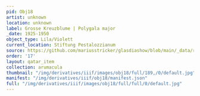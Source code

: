 ```yaml
---
pid: Obj18
artist: unknown
location: unknown
label: Grosse Kreuzblume | Polygala major
_date: 1925-1950
object_type: Lila/Violett
current_location: Stiftung Pestalozzianum
source: https://github.com/mariusstricker/glasdiashow/blob/main/_data/raw_images/glasdia/obj18.jpg
order: '17'
layout: qatar_item
collection: arumacula
thumbnail: "/img/derivatives/iiif/images/obj18/full/189,/0/default.jpg"
manifest: "/img/derivatives/iiif/obj18/manifest.json"
full: "/img/derivatives/iiif/images/obj18/full/full/0/default.jpg"
---
```

